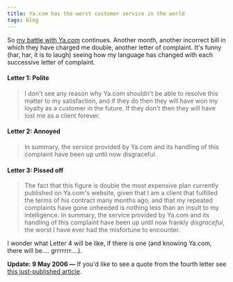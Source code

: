 ```yaml
---
title: Ya.com has the worst customer service in the world
tags: blog
---
```


So [my battle with Ya.com](http://www.wincent.com/a/about/wincent/weblog/archives/2006/02/yacom_incompete.php) continues. Another month, another incorrect bill in which they have charged me double, another letter of complaint. It's funny (har, har, it is to laugh) seeing how my language has changed with each successive letter of complaint.

#### Letter 1: Polite

> I don't see any reason why Ya.com shouldn't be able to resolve this matter to my satisfaction, and if they do then they will have won my loyalty as a customer in the future. If they don't then they will have lost me as a client forever.

#### Letter 2: Annoyed

> In summary, the service provided by Ya.com and its handling of this complaint have been up until now disgraceful.

#### Letter 3: Pissed off

> The fact that this figure is double the most expensive plan currently published on Ya.com's website, given that I am a client that fulfilled the terms of his contract many months ago, and that my repeated complaints have gone unheeded is nothing less than an insult to my intelligence. In summary, the service provided by Ya.com and its handling of this complaint have been up until now frankly _disgraceful_, the worst I have ever had the misfortune to encounter.

I wonder what Letter 4 will be like, if there is one (and knowing Ya.com, there will be.... grrrrrrr....).

**Update: 9 May 2006 —** If you'd like to see a quote from the fourth letter see [this just-published article](http://www.wincent.com/a/about/wincent/weblog/archives/2006/05/goodbye_yacom_a.php).
